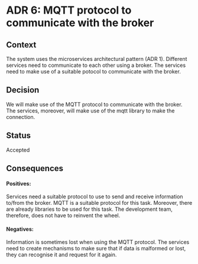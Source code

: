 # ADR 6: MQTT protocol to communicate with the broker
## Context
The system uses the microservices architectural pattern (ADR 1). Different services need to communicate to each other using a broker. The services need to make use of a suitable potocol to communicate with the broker.
</br>
## Decision
We will make use of the MQTT protocol to communicate with the broker. The services, moreover, will make use of the mqtt library to make the connection. 
</br>
## Status
Accepted
</br>
## Consequences
#### Positives:
Services need a suitable protocol to use to send and receive information to/from the broker. MQTT is a suitable protocol for this task. Moreover, there are already libraries to be used for this task. The development team, therefore, does not have to reinvent the wheel.
</br>
#### Negatives:
Information is sometimes lost when using the MQTT protocol. The services need to create mechanisms to make sure that if data is malformed or lost, they can recognise it and request for it again.